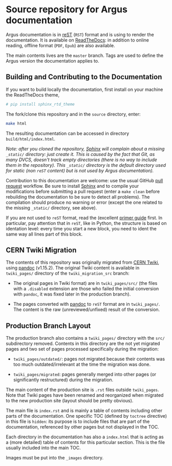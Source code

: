 # Source repository for Argus documentation

Argus documentation is in [reST](http://www.sphinx-doc.org/en/stable/rest.html) (`RST`) format and
is using  to render the documentation. It is available on
[ReadTheDocs](http://argus-documentation.readthedocs.org/): in addition to online reading, offline format (`PDF`,
`Epub`) are also available.

The main contents lives are the `master` branch. Tags are used to define the Argus version the documentation applies to.

## Building and Contributing to the Documentation

If you want to build locally the documentation, first install on your machine the ReadTheDocs theme,

```bash
# pip install sphinx_rtd_theme
```

The fork/clone this repository and in the `source` directory, enter:

```bash
make html
```

The resulting documentation can be accessed in directory `build/html/index.html`.

*Note: after you cloned the repository, [Sphinx](http://www.sphinx-doc.org) will complain about a missing
`_static/` directory: just create it. This is caused by the fact that Git, as many DVCS, doesn't track empty
directories (there is no way to include them in the repository). This `_static/` directory is the default
directory used for static (non `reST` content) but is not used by Argus documentation).*

Contribution to this documentation are welcome: use the usual GitHub
[pull request](https://help.github.com/articles/using-pull-requests/) workflow. Be sure to install
[Sphinx](http://www.sphinx-doc.org) and to compile your modifications before submitting a pull request
(enter a `make clean` before rebuilding the documentation to be sure to detect all problems). The compilation
should produce no warning or error (except the one related to the missing `_static/` directory, see above).

If you are not used to `reST` format, read the (excellent [primer guide](http://www.sphinx-doc.org/en/stable/rest.html)
first. In particular, pay attention that in `reST`, like in Python, the structure is based on identation level:
every time you start a new block, you need to ident the same way all lines part of this block.

## CERN Twiki Migration

The contents of this repository was originally migrated from
[CERN Twiki](https://twiki.cern.ch/twiki/bin/view/EGEE/Author[Sphinx](http://www.sphinx-doc.org)izationFramework),
using [pandoc](http://pandoc.org) (v1.15.2). The original Twiki content is available in
`twiki_pages/` directory of the `twiki_migration_src` branch:

- The original pages in Twiki format) are in `twiki_pages/src/` (the files with a `.disabled` extension are those who
failed the initial conversion with `pandoc`, it was fixed later in the production branch).

- The pages converted with [pandoc](http://pandoc.org) to `reST` format are in `twiki_pages/`. The content is the
raw (unreviewed/unfixed) result of the conversion.

## Production Branch Layout

The production branch also contains a `twiki_pages/` directory with the `src/` subdirectory removed. Contents in
this directory are the not yet migrated pages and two set of pages processed specifically during the migration:

- `twiki_pages/outdated/`: pages not migrated because their contents was too much outdated/irrelevant at the time
the migration was done.

- `twiki_pages/migrated`: pages generally merged into other pages (or significantly restructured) during the
migration.

The main content of the production site is `.rst` files outside `twiki_pages`. Note that Twiki pages have been
renamed and reorganized when migrated to the new production site (layout should be pretty obvious).

The main file is `index.rst` and is mainly a table of contents including other parts of the documentation.
One specific TOC (defined by `toctree` directive) in this file is `hidden`: its purpose is to include files
that are part of the documentation, referenced by other pages but not displayed in the TOC.

Each directory in the documentation has also a `index.html` that is acting as a (more detailed) table of contents
for this particular section. This is the file usually included into the main TOC.

Images must be put into the `_images` directory.
